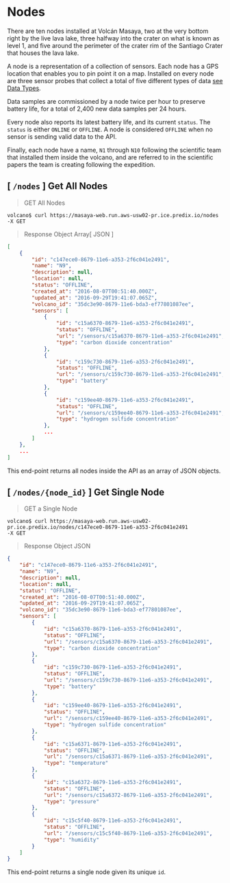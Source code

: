 # Nodes

There are ten nodes installed at Volcán Masaya, two at the very bottom right by the live lava lake, three halfway into the crater on what is known as level 1, and five around the perimeter of the crater rim of the Santiago Crater that houses the lava lake.

A node is a representation of a collection of sensors. Each node has a GPS location that enables you to pin point it on a map. Installed on every node are three sensor probes that collect a total of five different types of data [see Data Types](#data-types).

Data samples are commissioned by a node twice per hour to preserve battery life, for a total of 2,400 new data samples per 24 hours.

Every node also reports its latest battery life, and its current `status`. The `status` is either `ONLINE` or `OFFLINE`. A node is considered `OFFLINE` when no sensor is sending valid data to the API.

Finally, each node have a name, `N1` through `N10` following the scientific team that installed them inside the volcano, and are referred to in the scientific papers the team is creating following the expedition.

## [ `/nodes` ] Get All Nodes

> GET All Nodes

```shell
volcano$ curl https://masaya-web.run.aws-usw02-pr.ice.predix.io/nodes
-X GET
```

> Response Object Array[ JSON ]

```json
[
	{
		"id": "c147ece0-8679-11e6-a353-2f6c041e2491",
		"name": "N9",
		"description": null,
		"location": null,
		"status": "OFFLINE",
		"created_at": "2016-08-07T00:51:40.000Z",
		"updated_at": "2016-09-29T19:41:07.065Z",
		"volcano_id": "35dc3e90-8679-11e6-bda3-ef77801087ee",
		"sensors": [
			{
				"id": "c15a6370-8679-11e6-a353-2f6c041e2491",
				"status": "OFFLINE",
				"url": "/sensors/c15a6370-8679-11e6-a353-2f6c041e2491",
				"type": "carbon dioxide concentration"
			},
			{
				"id": "c159c730-8679-11e6-a353-2f6c041e2491",
				"status": "OFFLINE",
				"url": "/sensors/c159c730-8679-11e6-a353-2f6c041e2491",
				"type": "battery"
			},
			{
				"id": "c159ee40-8679-11e6-a353-2f6c041e2491",
				"status": "OFFLINE",
				"url": "/sensors/c159ee40-8679-11e6-a353-2f6c041e2491",
				"type": "hydrogen sulfide concentration"
			},
			...
		]
	},
	...
]
```

This end-point returns all nodes inside the API as an array of JSON objects.

## [ `/nodes/{node_id}` ] Get Single Node

> GET a Single Node

```shell
volcano$ curl https://masaya-web.run.aws-usw02-pr.ice.predix.io/nodes/c147ece0-8679-11e6-a353-2f6c041e2491
-X GET
```

> Response Object JSON

```json
{
	"id": "c147ece0-8679-11e6-a353-2f6c041e2491",
	"name": "N9",
	"description": null,
	"location": null,
	"status": "OFFLINE",
	"created_at": "2016-08-07T00:51:40.000Z",
	"updated_at": "2016-09-29T19:41:07.065Z",
	"volcano_id": "35dc3e90-8679-11e6-bda3-ef77801087ee",
	"sensors": [
		{
			"id": "c15a6370-8679-11e6-a353-2f6c041e2491",
			"status": "OFFLINE",
			"url": "/sensors/c15a6370-8679-11e6-a353-2f6c041e2491",
			"type": "carbon dioxide concentration"
		},
		{
			"id": "c159c730-8679-11e6-a353-2f6c041e2491",
			"status": "OFFLINE",
			"url": "/sensors/c159c730-8679-11e6-a353-2f6c041e2491",
			"type": "battery"
		},
		{
			"id": "c159ee40-8679-11e6-a353-2f6c041e2491",
			"status": "OFFLINE",
			"url": "/sensors/c159ee40-8679-11e6-a353-2f6c041e2491",
			"type": "hydrogen sulfide concentration"
		},
		{
			"id": "c15a6371-8679-11e6-a353-2f6c041e2491",
			"status": "OFFLINE",
			"url": "/sensors/c15a6371-8679-11e6-a353-2f6c041e2491",
			"type": "temperature"
		},
		{
			"id": "c15a6372-8679-11e6-a353-2f6c041e2491",
			"status": "OFFLINE",
			"url": "/sensors/c15a6372-8679-11e6-a353-2f6c041e2491",
			"type": "pressure"
		},
		{
			"id": "c15c5f40-8679-11e6-a353-2f6c041e2491",
			"status": "OFFLINE",
			"url": "/sensors/c15c5f40-8679-11e6-a353-2f6c041e2491",
			"type": "humidity"
		}
	]
}
```

This end-point returns a single node given its unique `id`.
